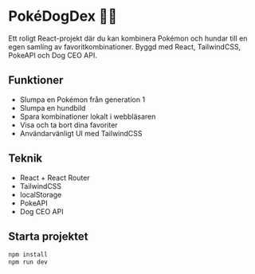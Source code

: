 # PokéDogDex 🐶✨

Ett roligt React-projekt där du kan kombinera Pokémon och hundar till en egen samling av favoritkombinationer. Byggd med React, TailwindCSS, PokeAPI och Dog CEO API.

## Funktioner
- Slumpa en Pokémon från generation 1
- Slumpa en hundbild
- Spara kombinationer lokalt i webbläsaren
- Visa och ta bort dina favoriter
- Användarvänligt UI med TailwindCSS

## Teknik
- React + React Router
- TailwindCSS
- localStorage
- PokeAPI
- Dog CEO API

## Starta projektet
```bash
npm install
npm run dev
```
